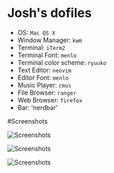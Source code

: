 # Josh's dofiles



* OS: `Mac OS X`
* Window Manager: `kwm`
* Terminal: `iTerm2`
* Terminal Font: `menlo`
* Terminal color scheme: `ryuuko`
* Text Editor: `neovim`
* Editor Font: `menlo`
* Music Player: `cmus`
* File Browser: `ranger`
* Web Browser: `firefox`
* Bar: 'nerdbar'

#Screenshots

![Screenshots]([Imgur](http://i.imgur.com/ieA2IcE.png))

![Screenshots]([Imgur](http://i.imgur.com/ahtdaDS.png))

![Screenshots]([Imgur](http://i.imgur.com/IA1F6rY.png))


